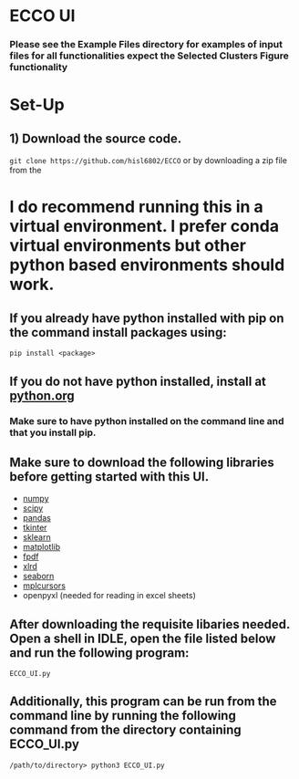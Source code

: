 # ECCO UI
### Please see the Example Files directory for examples of input files for all functionalities expect the Selected Clusters Figure functionality


# Set-Up

## 1) Download the source code. 
`git clone https://github.com/hisl6802/ECCO`
or by downloading a zip file from the 


# I do recommend running this in a virtual environment. I prefer conda virtual environments but other python based environments should work. 
## If you already have python installed with pip on the command install packages using:
`pip install <package>`

## If you do not have python installed, install at [python.org](https://www.python.org/)
### Make sure to have python installed on the command line and that you install pip.

## Make sure to download the following libraries before getting started with this UI.
- [numpy](https://numpy.org/)  
- [scipy](https://www.scipy.org/)
- [pandas](https://pandas.pydata.org/)
- [tkinter](https://docs.python.org/3/library/tkinter.html)
- [sklearn](https://scikit-learn.org/stable/index.html)
- [matplotlib](https://matplotlib.org/3.2.1/index.html)
- [fpdf](https://pyfpdf.readthedocs.io/en/latest/#:~:text=%20FPDF%20for%20Python%20%201%20Main%20features.,priority%20technical%20support%2C%20you%20can%20contact...%20More%20)
- [xlrd](https://pypi.org/project/xlrd/)
- [seaborn](https://seaborn.pydata.org/index.html)
- [mplcursors](https://pypi.org/project/mplcursors/)
- openpyxl (needed for reading in excel sheets)


## After downloading the requisite libaries needed. Open a shell in IDLE, open the file listed below and run the following program:

`ECCO_UI.py`

## Additionally, this program can be run from the command line by running the following command from the directory containing ECCO_UI.py

`/path/to/directory> python3 ECCO_UI.py`
 
